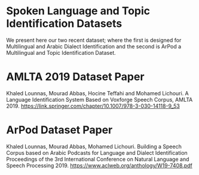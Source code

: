 # Spoken Language and Topic Identification Datasets
We present here our two recent dataset; where the first is designed for Multilingual and Arabic Dialect Identification and the second is ArPod a Multilingual and Topic Identification Dataset.

# AMLTA 2019 Dataset Paper
Khaled Lounnas, Mourad Abbas, Hocine Teffahi and Mohamed Lichouri. A Language Identification System Based on Voxforge Speech Corpus, AMLTA 2019. https://link.springer.com/chapter/10.1007/978-3-030-14118-9_53

# ArPod Dataset Paper
Khaled Lounnas, Mourad Abbas, Mohamed Lichouri. Building a Speech Corpus based on Arabic Podcasts for Language and Dialect Identification Proceedings of the 3rd International Conference on Natural Language and Speech Processing 2019. https://www.aclweb.org/anthology/W19-7408.pdf
